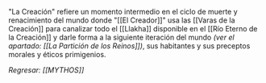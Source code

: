 "La Creación" refiere un momento intermedio en el ciclo de muerte y renacimiento del mundo donde "[[El Creador]]" usa las [[Varas de la Creación]] para canalizar todo el [[Llakha]] disponible en el [[Río Eterno de la Creación]] y darle forma a la siguiente iteración del mundo _(ver el apartado: [[La Partición de los Reinos]])_, sus habitantes y sus preceptos morales y éticos primigenios.

_Regresar:  [[MYTHOS]]_